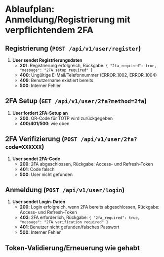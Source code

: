 # Ablaufplan: Anmeldung/Registrierung mit verpflichtendem 2FA

## Registrierung (`POST /api/v1/user/register`)
1. **User sendet Registrierungsdaten**
    - **201**: Registrierung erfolgreich, Rückgabe: `{ "2fa_required": true, "message": "2FA setup required" }`
    - **400**: Ungültige E-Mail/Telefonnummer (ERROR_1002, ERROR_1004)
    - **409**: Benutzername existiert bereits
    - **500**: Interner Fehler

## 2FA Setup (`GET /api/v1/user/2fa?method=2fa`)
1. **User fordert 2FA-Setup an**
    - **200**: QR-Code für TOTP wird zurückgegeben
    - **400/401/500**: wie oben

## 2FA Verifizierung (`POST /api/v1/user/2fa?code=XXXXXX`)
1. **User sendet 2FA-Code**
    - **200**: 2FA abgeschlossen, Rückgabe: Access- und Refresh-Token
    - **401**: Code falsch
    - **500**: User nicht gefunden

## Anmeldung (`POST /api/v1/user/login`)
1. **User sendet Login-Daten**
    - **200**: Login erfolgreich, wenn 2FA bereits abgeschlossen, Rückgabe: Access- und Refresh-Token
    - **403**: 2FA erforderlich, Rückgabe: `{ "2fa_required": true, "message": "2FA verification required" }`
    - **401**: Benutzer nicht gefunden/falsches Passwort
    - **500**: Interner Fehler

## Token-Validierung/Erneuerung wie gehabt